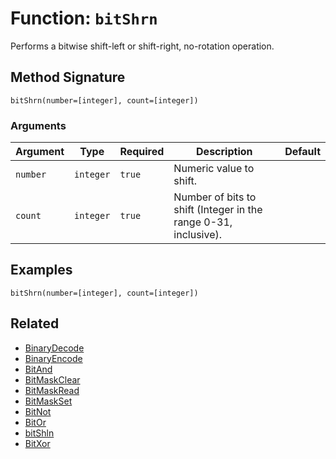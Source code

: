 [comment]: # (Note: This documentation is generated dynamically in the build process.  To modify the contents, change the javadoc on the _invoke method of the BIF class)

# Function: `bitShrn`

Performs a bitwise shift-left or shift-right, no-rotation operation.

## Method Signature
```
bitShrn(number=[integer], count=[integer])
```
### Arguments

| Argument | Type | Required | Description | Default |
|----------|------|----------|-------------|---------|
| `number` | `integer` | `true` | Numeric value to shift. |  |
| `count` | `integer` | `true` | Number of bits to shift (Integer in the range 0-31, inclusive). |  |

## Examples

```
bitShrn(number=[integer], count=[integer])
```

## Related
  * [BinaryDecode](boxlang-language/reference/built-in-functions/BinaryDecode.md)
  * [BinaryEncode](boxlang-language/reference/built-in-functions/BinaryEncode.md)
  * [BitAnd](boxlang-language/reference/built-in-functions/BitAnd.md)
  * [BitMaskClear](boxlang-language/reference/built-in-functions/BitMaskClear.md)
  * [BitMaskRead](boxlang-language/reference/built-in-functions/BitMaskRead.md)
  * [BitMaskSet](boxlang-language/reference/built-in-functions/BitMaskSet.md)
  * [BitNot](boxlang-language/reference/built-in-functions/BitNot.md)
  * [BitOr](boxlang-language/reference/built-in-functions/BitOr.md)
  * [bitShln](boxlang-language/reference/built-in-functions/bitShln.md)
  * [BitXor](boxlang-language/reference/built-in-functions/BitXor.md)
